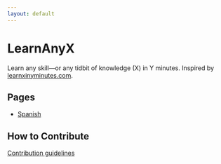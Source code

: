 ```yaml
---
layout: default
---
```


# LearnAnyX

Learn any skill—or any tidbit of knowledge (X) in Y minutes. Inspired by [learnxinyminutes.com](https://learnxinyminutes.com).

## Pages

- [Spanish](./pages/spanish.md)

## How to Contribute

[Contribution guidelines](CONTRIBUTING.md)